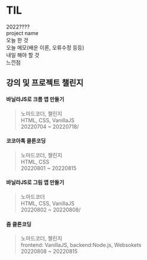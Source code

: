 # TIL
2022????  
project name  
오늘 한 것   
오늘 메모(배운 이론, 오류수정 등등)  
내일 해야 할 것  
느낀점  

강의 및 프로젝트 챌린지
---
#### 바닐라JS로 크롬 앱 만들기   
> 노마드코더, 챌린지   
> HTML, CSS, VanillaJS   
> 20220704 ~ 20220718/   

#### 코코아톡 클론코딩   
> 노마드코더, 챌린지   
> HTML, CSS   
> 20220801 ~ 20220815

#### 바닐라JS로 그림 앱 만들기   
> 노마드코더   
> HTML, CSS, VanillaJS   
> 20220802 ~ 20220808/

#### 줌 클론코딩   
> 노마드코더, 챌린지   
> frontend: VanillaJS, backend:Node.js, Websokets   
> 20220808 ~ 20220815   



